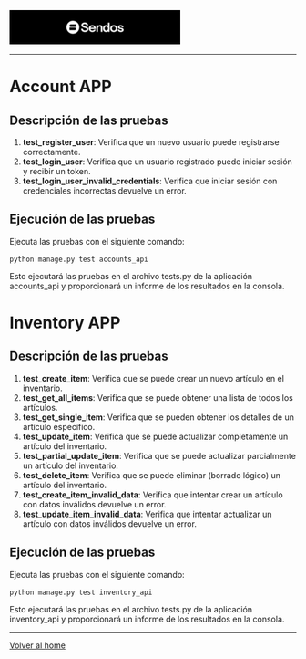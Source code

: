 ![img](/static/sendos.png)

---

# Account APP

## Descripción de las pruebas

1. **test_register_user**: Verifica que un nuevo usuario puede registrarse correctamente.
2. **test_login_user**: Verifica que un usuario registrado puede iniciar sesión y recibir un token.
3. **test_login_user_invalid_credentials**: Verifica que iniciar sesión con credenciales incorrectas devuelve un error.

## Ejecución de las pruebas

Ejecuta las pruebas con el siguiente comando:

```
python manage.py test accounts_api
```

Esto ejecutará las pruebas en el archivo tests.py de la aplicación accounts_api y proporcionará un informe de los resultados en la consola.

# Inventory APP

## Descripción de las pruebas

1. **test_create_item**: Verifica que se puede crear un nuevo artículo en el inventario.
2. **test_get_all_items**: Verifica que se puede obtener una lista de todos los artículos.
3. **test_get_single_item**: Verifica que se pueden obtener los detalles de un artículo específico.
4. **test_update_item**: Verifica que se puede actualizar completamente un artículo del inventario.
5. **test_partial_update_item**: Verifica que se puede actualizar parcialmente un artículo del inventario.
6. **test_delete_item**: Verifica que se puede eliminar (borrado lógico) un artículo del inventario.
7. **test_create_item_invalid_data**: Verifica que intentar crear un artículo con datos inválidos devuelve un error.
8. **test_update_item_invalid_data**: Verifica que intentar actualizar un artículo con datos inválidos devuelve un error.

## Ejecución de las pruebas

Ejecuta las pruebas con el siguiente comando:

```
python manage.py test inventory_api
```

Esto ejecutará las pruebas en el archivo tests.py de la aplicación inventory_api y proporcionará un informe de los resultados en la consola.

---

[Volver al home](../)
